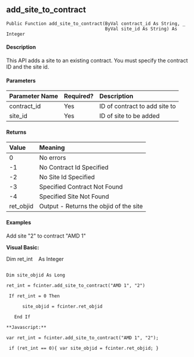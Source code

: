 add_site_to_contract
----------------------

```
Public Function add_site_to_contract(ByVal contract_id As String, _
                                     ByVal site_id As String) As Integer
```

#### Description

This API adds a site to an existing contract. You must specify the contract ID and the site id.

#### Parameters

| Parameter Name | Required? | Description |
|:--- |:--- |:--- |
| contract_id | Yes | ID of contract to add site to |
| site_id | Yes | ID of site to be added |

#### Returns

| Value | Meaning |
|:--- |:--- |
| 0 | No errors |
| -1 | No Contract Id Specified |
| -2 | No Site Id Specified |
| -3 | Specified Contract Not Found |
| -4 | Specified Site Not Found |
| ret_objid | Output - Returns the objid of the site |

#### Examples

 Add site "2" to contract "AMD 1"

**Visual Basic:**

Dim ret_int    As Integer
```

Dim site_objid As Long

ret_int = fcinter.add_site_to_contract("AMD 1", "2")

 If ret_int = 0 Then

      site_objid = fcinter.ret_objid

   End If

**Javascript:**

var ret_int = fcinter.add_site_to_contract("AMD 1", "2");

 if (ret_int == 0){ var site_objid = fcinter.ret_objid; }